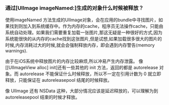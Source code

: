 

### 通过[UIImage imageNamed:]生成的对象什么时候被释放？

使用imageNamed 方法生成的UIImage对象，会在应用的bundle中寻找图片，如果找到则加入到系统缓存中。作为内存的cache，程序员无法操作cache，只能由系统自动处理。如果我们需要重复加载一张图片,那这无疑是一种很好的方式,因为系统能很快的从内存的cache找到这张图片,但是试想,如果加载很多很大的图片的时候,内存消耗过大的时候,就会会强制释放内存，即会遇到内存警告(memory warnings).

由于在iOS系统中释放图片的内存比较麻烦,所以冲易产生内存泄露。
像[[UIImageView alloc] init]还有一些其他的 init 方法，返回的都是 autorelease 对象。而 autorelease 不能保证什么时候释放，所以不一定在引用计数为 0 就立即释放，只能保证在 autoreleasepool 结尾的时候释放。

像 UIImage 还有 NSData 这种，大部分情况应该是延迟释放的，可以理解为到 autoreleasepool 结束的时候才释放。

